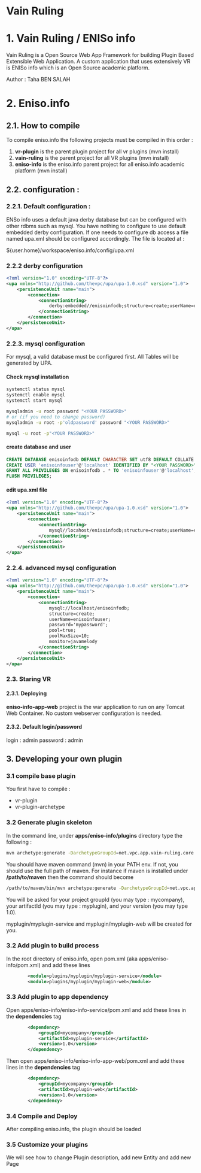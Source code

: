 # Vain Ruling

# 1. Vain Ruling / ENISo info
Vain Ruling is a Open Source Web App Framework for building Plugin Based Extensible Web Application.
A custom application that uses extensively VR is ENISo info which is an Open Source academic platform.

Author  : Taha BEN SALAH


# 2. Eniso.info

## 2.1. How to compile
To compile eniso.info the following projects must be compiled in this order :
1.  **vr-plugin** is the parent plugin project for all vr plugins (mvn install)
2.  **vain-ruling** is the parent project for all VR plugins (mvn install)
2.  **eniso-info** is the eniso.info parent project for all eniso.info academic platform  (mvn install)


## 2.2. configuration :
### 2.2.1. Default configuration :
ENSo info uses a default java derby database but can be configured with other rdbms such as mysql. 
You have nothing to configure to use default embedded derby configuration. If one needs to configure
db access a file named upa.xml should be configured accordingly. The file is located at :

${user.home}/workspace/eniso.info/config/upa.xml

### 2.2.2 derby configuration
```xml
<?xml version="1.0" encoding="UTF-8"?>
<upa xmlns="http://github.com/thevpc/upa/upa-1.0.xsd" version="1.0">
    <persistenceUnit name="main">
        <connection>
            <connectionString>
                derby:embedded//enisoinfodb;structure=create;userName=enisoinfouser;password='mypassword';
            </connectionString>
        </connection>
    </persistenceUnit>
</upa>
```

### 2.2.3. mysql configuration

For mysql, a valid database must be configured first. All Tables will be generated by UPA.

#### Check mysql installation
```bash
systemctl status mysql
systemctl enable mysql
systemctl start mysql

mysqladmin -u root password "<YOUR PASSWORD>"
# or (if you need to change password)
mysqladmin -u root -p'oldpassword' password "<YOUR PASSWORD>"

mysql -u root -p"<YOUR PASSWORD>"
```


#### create database and user
```sql
CREATE DATABASE enisoinfodb DEFAULT CHARACTER SET utf8 DEFAULT COLLATE utf8_general_ci;
CREATE USER 'enisoinfouser'@'localhost' IDENTIFIED BY "<YOUR PASSWORD>";
GRANT ALL PRIVILEGES ON enisoinfodb . * TO 'enisoinfouser'@'localhost';
FLUSH PRIVILEGES;
```

#### edit upa.xml file

```xml
<?xml version="1.0" encoding="UTF-8"?>
<upa xmlns="http://github.com/thevpc/upa/upa-1.0.xsd" version="1.0">
    <persistenceUnit name="main">
        <connection>
            <connectionString>
                mysql//locahost/enisoinfodb;structure=create;userName=enisoinfouser;password='mypassword';
            </connectionString>
        </connection>
    </persistenceUnit>
</upa>
```

### 2.2.4. advanced mysql configuration
```xml
<?xml version="1.0" encoding="UTF-8"?>
<upa xmlns="http://github.com/thevpc/upa/upa-1.0.xsd" version="1.0">
    <persistenceUnit name="main">
        <connection>
            <connectionString>
                mysql://localhost/enisoinfodb;
                structure=create;
                userName=enisoinfouser;
                password='mypassword';
                pool=true;
                poolMaxSize=10;
                monitor=javamelody
            </connectionString>
        </connection>
    </persistenceUnit>
</upa>
```

### 2.3. Staring VR

#### 2.3.1. Deploying
**eniso-info-app-web** project is the war application to run on any Tomcat Web Container. No custom webserver configuration is needed.

#### 2.3.2. Default login/password
login    : admin
password : admin


## 3. Developing your own plugin

### 3.1 compile base plugin
You first have to compile :
* vr-plugin
* vr-plugin-archetype

### 3.2 Generate plugin skeleton
In the command line, under **apps/eniso-info/plugins** directory type the following :
```sh
mvn archetype:generate -DarchetypeGroupId=net.vpc.app.vain-ruling.core -DarchetypeArtifactId=vr-sample-plugin-archetype
```
You should have maven command (mvn) in your PATH env. If not, you should use the full path of maven. For instance if maven 
is installed under **/path/to/maven** then the command should become
```sh
/path/to/maven/bin/mvn archetype:generate -DarchetypeGroupId=net.vpc.app.vain-ruling.core -DarchetypeArtifactId=vr-sample-plugin-archetype
```

You will be asked for your project groupId (you may type : mycompany), your artifactId (you may type : myplugin), and your version (you may type 1.0).

myplugin/myplugin-service and myplugin/myplugin-web will be created for you.

### 3.2 Add plugin to build process
In the root directory of eniso.info, open pom.xml (aka apps/eniso-info/pom.xml) and add these lines
```xml
        <module>plugins/myplugin/myplugin-service</module>
        <module>plugins/myplugin/myplugin-web</module>
```

### 3.3 Add plugin to app dependency
Open apps/eniso-info/eniso-info-service/pom.xml and add these lines in the **dependencies** tag
```xml
        <dependency>
            <groupId>mycompany</groupId>
            <artifactId>myplugin-service</artifactId>
            <version>1.0</version>
        </dependency>
```
Then open apps/eniso-info/eniso-info-app-web/pom.xml and add these lines in the **dependencies** tag
```xml
        <dependency>
            <groupId>mycompany</groupId>
            <artifactId>myplugin-web</artifactId>
            <version>1.0</version>
        </dependency>
```

### 3.4 Compile and Deploy
After compiling eniso.info, the plugin should be loaded

### 3.5 Customize your plugins
We will see how to change Plugin description, add new Entity and add new Page





